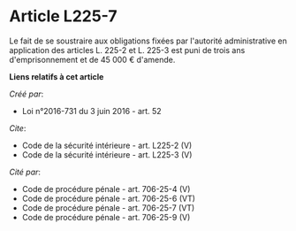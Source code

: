# Article L225-7

Le fait de se soustraire aux obligations fixées par l'autorité administrative en application des articles L. 225-2 et L.
225-3 est puni de trois ans d'emprisonnement et de 45 000 € d'amende.

**Liens relatifs à cet article**

_Créé par_:

  - Loi n°2016-731 du 3 juin 2016 - art. 52

_Cite_:

  - Code de la sécurité intérieure - art. L225-2 (V)
  - Code de la sécurité intérieure - art. L225-3 (V)

_Cité par_:

  - Code de procédure pénale - art. 706-25-4 (V)
  - Code de procédure pénale - art. 706-25-6 (VT)
  - Code de procédure pénale - art. 706-25-7 (VT)
  - Code de procédure pénale - art. 706-25-9 (V)
